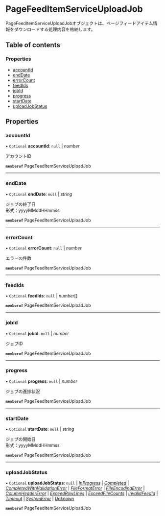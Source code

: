 # PageFeedItemServiceUploadJob


<div lang=\"ja\">PageFeedItemServiceUploadJobオブジェクトは、ページフィードアイテム情報をダウンロードする処理内容を格納します。</div> 

## Table of contents

### Properties

- [accountId](pagefeeditemserviceuploadjob.md#accountid)
- [endDate](pagefeeditemserviceuploadjob.md#enddate)
- [errorCount](pagefeeditemserviceuploadjob.md#errorcount)
- [feedIds](pagefeeditemserviceuploadjob.md#feedids)
- [jobId](pagefeeditemserviceuploadjob.md#jobid)
- [progress](pagefeeditemserviceuploadjob.md#progress)
- [startDate](pagefeeditemserviceuploadjob.md#startdate)
- [uploadJobStatus](pagefeeditemserviceuploadjob.md#uploadjobstatus)

## Properties

### accountId

• `Optional` **accountId**: ``null`` \| *number*

<div lang=\"ja\">アカウントID</div> 

**`memberof`** PageFeedItemServiceUploadJob

___

### endDate

• `Optional` **endDate**: ``null`` \| *string*

<div lang=\"ja\">ジョブの終了日<br> 形式：yyyyMMddHHmmss</div> 

**`memberof`** PageFeedItemServiceUploadJob

___

### errorCount

• `Optional` **errorCount**: ``null`` \| *number*

<div lang=\"ja\">エラーの件数</div> 

**`memberof`** PageFeedItemServiceUploadJob

___

### feedIds

• `Optional` **feedIds**: ``null`` \| *number*[]

**`memberof`** PageFeedItemServiceUploadJob

___

### jobId

• `Optional` **jobId**: ``null`` \| *number*

<div lang=\"ja\">ジョブID</div> 

**`memberof`** PageFeedItemServiceUploadJob

___

### progress

• `Optional` **progress**: ``null`` \| *number*

<div lang=\"ja\">ジョブの進捗状況</div> 

**`memberof`** PageFeedItemServiceUploadJob

___

### startDate

• `Optional` **startDate**: ``null`` \| *string*

<div lang=\"ja\">ジョブの開始日<br> 形式：yyyyMMddHHmmss</div> 

**`memberof`** PageFeedItemServiceUploadJob

___

### uploadJobStatus

• `Optional` **uploadJobStatus**: ``null`` \| [*InProgress*](./enums/pagefeeditemserviceuploadjobstatus.md#inprogress) \| [*Completed*](./enums/pagefeeditemserviceuploadjobstatus.md#completed) \| [*CompletedWithValidationError*](./enums/pagefeeditemserviceuploadjobstatus.md#completedwithvalidationerror) \| [*FileFormatError*](./enums/pagefeeditemserviceuploadjobstatus.md#fileformaterror) \| [*FileEncodingError*](./enums/pagefeeditemserviceuploadjobstatus.md#fileencodingerror) \| [*ColumnHeaderError*](./enums/pagefeeditemserviceuploadjobstatus.md#columnheadererror) \| [*ExceedRowLines*](./enums/pagefeeditemserviceuploadjobstatus.md#exceedrowlines) \| [*ExceedFileCounts*](./enums/pagefeeditemserviceuploadjobstatus.md#exceedfilecounts) \| [*InvalidFeedId*](./enums/pagefeeditemserviceuploadjobstatus.md#invalidfeedid) \| [*Timeout*](./enums/pagefeeditemserviceuploadjobstatus.md#timeout) \| [*SystemError*](./enums/pagefeeditemserviceuploadjobstatus.md#systemerror) \| [*Unknown*](./enums/pagefeeditemserviceuploadjobstatus.md#unknown)

**`memberof`** PageFeedItemServiceUploadJob
